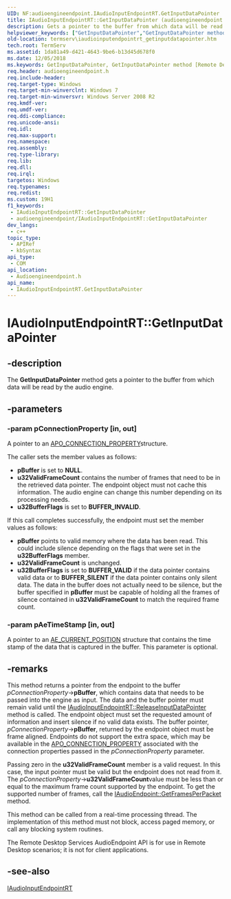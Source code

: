 ```yaml
---
UID: NF:audioengineendpoint.IAudioInputEndpointRT.GetInputDataPointer
title: IAudioInputEndpointRT::GetInputDataPointer (audioengineendpoint.h)
description: Gets a pointer to the buffer from which data will be read by the audio engine.
helpviewer_keywords: ["GetInputDataPointer","GetInputDataPointer method [Remote Desktop Services]","GetInputDataPointer method [Remote Desktop Services]","IAudioInputEndpointRT interface","IAudioInputEndpointRT interface [Remote Desktop Services]","GetInputDataPointer method","IAudioInputEndpointRT.GetInputDataPointer","IAudioInputEndpointRT::GetInputDataPointer","audioengineendpoint/IAudioInputEndpointRT::GetInputDataPointer","termserv.iaudioinputendpointrt_getinputdatapointer"]
old-location: termserv\iaudioinputendpointrt_getinputdatapointer.htm
tech.root: TermServ
ms.assetid: 1da81a49-d421-4643-9be6-b13d45d678f0
ms.date: 12/05/2018
ms.keywords: GetInputDataPointer, GetInputDataPointer method [Remote Desktop Services], GetInputDataPointer method [Remote Desktop Services],IAudioInputEndpointRT interface, IAudioInputEndpointRT interface [Remote Desktop Services],GetInputDataPointer method, IAudioInputEndpointRT.GetInputDataPointer, IAudioInputEndpointRT::GetInputDataPointer, audioengineendpoint/IAudioInputEndpointRT::GetInputDataPointer, termserv.iaudioinputendpointrt_getinputdatapointer
req.header: audioengineendpoint.h
req.include-header: 
req.target-type: Windows
req.target-min-winverclnt: Windows 7
req.target-min-winversvr: Windows Server 2008 R2
req.kmdf-ver: 
req.umdf-ver: 
req.ddi-compliance: 
req.unicode-ansi: 
req.idl: 
req.max-support: 
req.namespace: 
req.assembly: 
req.type-library: 
req.lib: 
req.dll: 
req.irql: 
targetos: Windows
req.typenames: 
req.redist: 
ms.custom: 19H1
f1_keywords:
 - IAudioInputEndpointRT::GetInputDataPointer
 - audioengineendpoint/IAudioInputEndpointRT::GetInputDataPointer
dev_langs:
 - c++
topic_type:
 - APIRef
 - kbSyntax
api_type:
 - COM
api_location:
 - Audioengineendpoint.h
api_name:
 - IAudioInputEndpointRT.GetInputDataPointer
---
```


# IAudioInputEndpointRT::GetInputDataPointer


## -description

The <b>GetInputDataPointer</b> method gets a pointer to the buffer from which data will be read by the audio engine.

## -parameters

### -param pConnectionProperty [in, out]

 A pointer to an <a href="https://docs.microsoft.com/windows/desktop/api/audioapotypes/ns-audioapotypes-apo_connection_property">APO_CONNECTION_PROPERTY</a>structure.

The caller sets the member values as follows:

<ul>
<li><b>pBuffer</b> is set to <b>NULL</b>.</li>
<li><b>u32ValidFrameCount</b> contains the number of frames that need to be
    in the retrieved data pointer. The endpoint object must not cache this
    information. The audio engine can change this number depending on
    its processing needs.</li>
<li><b>u32BufferFlags</b> is set to <b>BUFFER_INVALID</b>.</li>
</ul>
If this call completes successfully, the endpoint must set the member values as follows:

<ul>
<li><b>pBuffer</b> points to valid memory where the data has been read. This could include silence depending on the flags that were set in the <b>u32BufferFlags</b> member.</li>
<li><b>u32ValidFrameCount</b> is unchanged.</li>
<li><b>u32BufferFlags</b> is set to <b>BUFFER_VALID</b> if the data pointer contains valid data or to <b>BUFFER_SILENT</b> if the data
    pointer contains only silent data. The data in the buffer does
    not actually need to be silence, but the buffer specified in <b>pBuffer</b> must be capable of holding all the frames of
    silence contained in <b>u32ValidFrameCount</b> to match the required frame count.</li>
</ul>

### -param pAeTimeStamp [in, out]

A pointer to an <a href="https://docs.microsoft.com/windows/desktop/api/audioengineendpoint/ns-audioengineendpoint-ae_current_position">AE_CURRENT_POSITION</a> structure that contains the time stamp of the data that is captured in the buffer.
    This parameter is optional.

## -remarks

This method returns a pointer from the endpoint to the buffer <i>pConnectionProperty</i>-&gt;<b>pBuffer</b>, which
    contains data that needs to be passed into the engine as input.
    The data and the buffer pointer must remain valid until the
    <a href="https://docs.microsoft.com/windows/desktop/api/audioengineendpoint/nf-audioengineendpoint-iaudioinputendpointrt-releaseinputdatapointer">IAudioInputEndpointRT::ReleaseInputDataPointer</a> method is called. The endpoint object must  set  the requested amount of information and insert silence if no
    valid data exists.
    The  buffer pointer, <i>pConnectionProperty</i>-&gt;<b>pBuffer</b>, returned by the endpoint object  must be frame aligned.
    Endpoints do not support the extra space, which may be available in
    the <a href="https://docs.microsoft.com/windows/desktop/api/audioapotypes/ns-audioapotypes-apo_connection_property">APO_CONNECTION_PROPERTY</a> associated with the connection properties
    passed in the <i>pConnectionProperty</i> parameter.

Passing zero in the <b>u32ValidFrameCount</b> member is a valid request. In this case,
    the input pointer must be valid but the endpoint does not read from it. The <i>pConnectionProperty</i>-&gt;<b>u32ValidFrameCount</b>value must be less than or equal to the maximum  frame count supported by the endpoint. To get the supported number of frames, call the <a href="https://docs.microsoft.com/windows/desktop/api/audioengineendpoint/nf-audioengineendpoint-iaudioendpoint-getframesperpacket">IAudioEndpoint::GetFramesPerPacket</a> method.

This method can be called from a real-time processing thread. The
    implementation of this method must not block, access
    paged memory, or call any blocking system routines.

The Remote Desktop Services AudioEndpoint API is for use in Remote Desktop scenarios; it is not for client applications.

## -see-also

<a href="https://docs.microsoft.com/windows/desktop/api/audioengineendpoint/nn-audioengineendpoint-iaudioinputendpointrt">IAudioInputEndpointRT</a>

